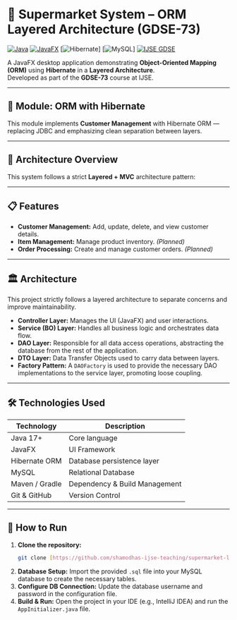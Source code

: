 # 🛒 Supermarket System – ORM Layered Architecture (GDSE-73)

[![Java](https://img.shields.io/badge/Java-17+-brightgreen?logo=java)](https://www.oracle.com/java/)
[![JavaFX](https://img.shields.io/badge/JavaFX-UI-blue?logo=java)](https://openjfx.io/)
[![Hibernate](https://img.shields.io/badge/Hibernate-ORM-orange?logo=hibernate)]
[![MySQL](https://img.shields.io/badge/Database-MySQL-blue?logo=mysql)]
[![IJSE GDSE](https://img.shields.io/badge/IJSE-GDSE--73-purple)](https://ijse.lk)

A JavaFX desktop application demonstrating **Object-Oriented Mapping (ORM)** using **Hibernate** in a **Layered Architecture**.  
Developed as part of the **GDSE-73** course at IJSE.

---

## 📌 Module: ORM with Hibernate

This module implements **Customer Management** with Hibernate ORM — replacing JDBC and emphasizing clean separation between layers.

---

## 🧱 Architecture Overview

This system follows a strict **Layered + MVC** architecture pattern:

---

## 📋 Features

* **Customer Management:** Add, update, delete, and view customer details.
* **Item Management:** Manage product inventory. *(Planned)*
* **Order Processing:** Create and manage customer orders. *(Planned)*

---

## 🏛️ Architecture

This project strictly follows a layered architecture to separate concerns and improve maintainability.

* **Controller Layer:** Manages the UI (JavaFX) and user interactions.
* **Service (BO) Layer:** Handles all business logic and orchestrates data flow.
* **DAO Layer:** Responsible for all data access operations, abstracting the database from the rest of the application.
* **DTO Layer:** Data Transfer Objects used to carry data between layers.
* **Factory Pattern:** A `DAOFactory` is used to provide the necessary DAO implementations to the service layer, promoting loose coupling.

---

## 🛠️ Technologies Used

| Technology      | Description                          |
|-----------------|--------------------------------------|
| Java 17+        | Core language                        |
| JavaFX          | UI Framework                         |
| Hibernate ORM   | Database persistence layer           |
| MySQL           | Relational Database                  |
| Maven / Gradle  | Dependency & Build Management        |
| Git & GitHub    | Version Control                      |

---

## 🚀 How to Run

1.  **Clone the repository:**
    ```bash
    git clone [https://github.com/shamodhas-ijse-teaching/supermarket-layered-architecture-ad1-gdse-74.git](https://github.com/shamodhas-ijse-teaching/supermarket-layered-architecture-ad1-gdse-74.git)
    ```
2.  **Database Setup:** Import the provided `.sql` file into your MySQL database to create the necessary tables.
3.  **Configure DB Connection:** Update the database username and password in the configuration file.
4.  **Build & Run:** Open the project in your IDE (e.g., IntelliJ IDEA) and run the `AppInitializer.java` file.
